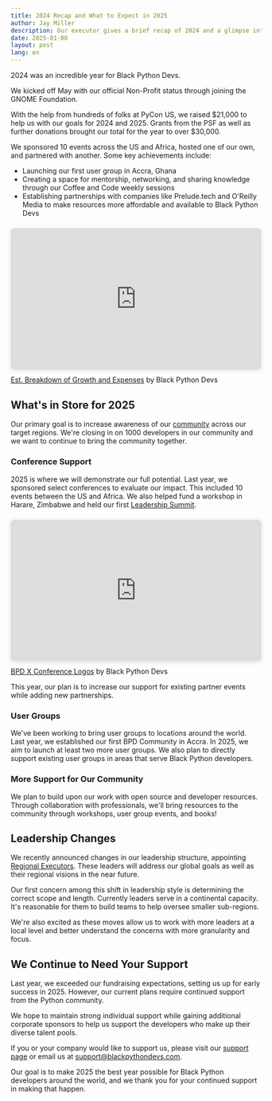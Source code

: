 ```yaml
---
title: 2024 Recap and What to Expect in 2025
author: Jay Miller
description: Our executor gives a brief recap of 2024 and a glimpse into the global goals for Black Python Devs.
date: 2025-01-08
layout: post
lang: en
---
```


2024 was an incredible year for Black Python Devs.

We kicked off May with our official Non-Profit status through joining the GNOME Foundation.

With the help from hundreds of folks at PyCon US, we raised $21,000 to help us with our goals for 2024 and 2025. Grants from the PSF as well as further donations brought our total for the year to over $30,000.

We sponsored 10 events across the US and Africa, hosted one of our own, and partnered with another. Some key achievements include:

- Launching our first user group in Accra, Ghana
- Creating a space for mentorship, networking, and sharing knowledge through our Coffee and Code weekly sessions
- Establishing partnerships with companies like Prelude.tech and O'Reilly Media to make resources more affordable and available to Black Python Devs

<div style="position: relative; width: 100%; height: 0; padding-top: 56.2500%;
 padding-bottom: 0; box-shadow: 0 2px 8px 0 rgba(63,69,81,0.16); margin-top: 1.6em; margin-bottom: 0.9em; overflow: hidden;
 border-radius: 8px; will-change: transform;">
  <iframe loading="lazy" style="position: absolute; width: 100%; height: 100%; top: 0; left: 0; border: none; padding: 0;margin: 0;"
    src="https://www.canva.com/design/DAGbnweUoGY/-WaS6yuP3nwUW_lEH4TNKA/view?embed" allowfullscreen="allowfullscreen" allow="fullscreen">
  </iframe>
</div>
<a href="https:&#x2F;&#x2F;www.canva.com&#x2F;design&#x2F;DAGbnweUoGY&#x2F;-WaS6yuP3nwUW_lEH4TNKA&#x2F;view?utm_content=DAGbnweUoGY&amp;utm_campaign=designshare&amp;utm_medium=embeds&amp;utm_source=link" target="_blank" rel="noopener">Est. Breakdown of Growth and Expenses</a> by Black Python Devs

## What's in Store for 2025

Our primary goal is to increase awareness of our [community](https://blackpythondevs.com/community) across our target regions. We're closing in on 1000 developers in our community and we want to continue to bring the community together.

### Conference Support

2025 is where we will demonstrate our full potential. Last year, we sponsored select conferences to evaluate our impact. This included 10 events between the US and Africa. We also helped fund a workshop in Harare, Zimbabwe and held our first [Leadership Summit](https://blackpythondevs.com/leadership-summit-2024).

<div style="position: relative; width: 100%; height: 0; padding-top: 56.2500%;
 padding-bottom: 0; box-shadow: 0 2px 8px 0 rgba(63,69,81,0.16); margin-top: 1.6em; margin-bottom: 0.9em; overflow: hidden;
 border-radius: 8px; will-change: transform;">
  <iframe loading="lazy" style="position: absolute; width: 100%; height: 100%; top: 0; left: 0; border: none; padding: 0;margin: 0;"
    src="https://www.canva.com/design/DAGQkaiQC88/yj4db7cTv711QB6D3HF5PQ/view?embed" allowfullscreen="allowfullscreen" allow="fullscreen">
  </iframe>
</div>
<a href="https:&#x2F;&#x2F;www.canva.com&#x2F;design&#x2F;DAGQkaiQC88&#x2F;yj4db7cTv711QB6D3HF5PQ&#x2F;view?utm_content=DAGQkaiQC88&amp;utm_campaign=designshare&amp;utm_medium=embeds&amp;utm_source=link" target="_blank" rel="noopener">BPD X Conference Logos</a> by Black Python Devs

This year, our plan is to increase our support for existing partner events while adding new partnerships.

### User Groups

We've been working to bring user groups to locations around the world. Last year, we established our first BPD Community in Accra. In 2025, we aim to launch at least two more user groups. We also plan to directly support existing user groups in areas that serve Black Python developers.

### More Support for Our Community

We plan to build upon our work with open source and developer resources. Through collaboration with professionals, we'll bring resources to the community through workshops, user group events, and books!

## Leadership Changes

We recently announced changes in our leadership structure, appointing [Regional Executors](https://blackpythondevs.com/2024-12-16-bpd-announces-regional-executors/). These leaders will address our global goals as well as their regional visions in the near future.

Our first concern among this shift in leadership style is determining the correct scope and length. Currently leaders serve in a continental capacity. It's reasonable for them to build teams to help oversee smaller sub-regions.

We're also excited as these moves allow us to work with more leaders at a local level and better understand the concerns with more granularity and focus.

## We Continue to Need Your Support

Last year, we exceeded our fundraising expectations, setting us up for early success in 2025. However, our current plans require continued support from the Python community.

We hope to maintain strong individual support while gaining additional corporate sponsors to help us support the developers who make up their diverse talent pools.

If you or your company would like to support us, please visit our [support page](https://blackpythondevs.com/support) or email us at <support@blackpythondevs.com>.

Our goal is to make 2025 the best year possible for Black Python developers around the world, and we thank you for your continued support in making that happen.
